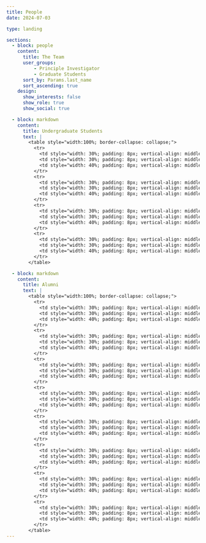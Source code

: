 ```yaml
---
title: People
date: 2024-07-03

type: landing

sections:
  - block: people
    content:
      title: The Team
      user_groups:
          - Principle Investigator
          - Graduate Students
      sort_by: Params.last_name
      sort_ascending: true
    design:
      show_interests: false
      show_role: true
      show_social: true

  - block: markdown
    content:
      title: Undergraduate Students
      text: |
        <table style="width:100%; border-collapse: collapse;">
          <tr>
            <td style="width: 30%; padding: 8px; vertical-align: middle;">Ruoqi Chen 陈若琪</td>
            <td style="width: 30%; padding: 8px; vertical-align: middle;">Biomedical Engineering at SCUT (2021)</td>
            <td style="width: 40%; padding: 8px; vertical-align: middle;"></td>
          </tr>
          <tr>
            <td style="width: 30%; padding: 8px; vertical-align: middle;">Xinjie Shen 沈鑫杰</td>
            <td style="width: 30%; padding: 8px; vertical-align: middle;">Artificial Intelligence at SCUT (2021)</td>
            <td style="width: 40%; padding: 8px; vertical-align: middle;"></td>
          </tr>
          <tr>
            <td style="width: 30%; padding: 8px; vertical-align: middle;">Qingquan Wang 王庆全</td>
            <td style="width: 30%; padding: 8px; vertical-align: middle;">Biomedical Engineering at SCUT (2022)</td>
            <td style="width: 40%; padding: 8px; vertical-align: middle;"></td>
          </tr>
          <tr>
            <td style="width: 30%; padding: 8px; vertical-align: middle;">Yutong Wang 王雨桐</td>
            <td style="width: 30%; padding: 8px; vertical-align: middle;">Biomedical Engineering at SCUT (2022)</td>
            <td style="width: 40%; padding: 8px; vertical-align: middle;"></td>
          </tr>
        </table>

  - block: markdown
    content:
      title: Alumni
      text: |
        <table style="width:100%; border-collapse: collapse;">
          <tr>
            <td style="width: 30%; padding: 8px; vertical-align: middle;">Lu Qiu 邱璐</td>
            <td style="width: 30%; padding: 8px; vertical-align: middle;">Biomedical Engineering at SCUT (2019-2023)</td>
            <td style="width: 40%; padding: 8px; vertical-align: middle;">Master of Biostatistics,  Columbia University (2023)</td>
          </tr>
          <tr>
            <td style="width: 30%; padding: 8px; vertical-align: middle;">Yunlong Zhu 朱云龙</td>
            <td style="width: 30%; padding: 8px; vertical-align: middle;">Biomedical Engineering at SCUT (2019-2023)</td>
            <td style="width: 40%; padding: 8px; vertical-align: middle;">Master of science and engineering, Johns Hopkins University (2023)</td>
          </tr>
          <tr>
            <td style="width: 30%; padding: 8px; vertical-align: middle;">Ying Chen 陈颖</td>
            <td style="width: 30%; padding: 8px; vertical-align: middle;">Biomedical Engineering at SCUT (2019-2023)</td>
            <td style="width: 40%; padding: 8px; vertical-align: middle;">Master of Biomedical engineering, University of Electronic Science and Technology of China (2023)</td>
          </tr>
          <tr>
            <td style="width: 30%; padding: 8px; vertical-align: middle;">Ranxuan Zhang 张然轩</td>
            <td style="width: 30%; padding: 8px; vertical-align: middle;">Biomedical Engineering at SCUT (2019-2023)</td>
            <td style="width: 40%; padding: 8px; vertical-align: middle;">Master of Biomedical engineering, Chalmers University of Technology (2023)</td>
          </tr>
          <tr>
            <td style="width: 30%; padding: 8px; vertical-align: middle;">Yuan Chen 陈源</td>
            <td style="width: 30%; padding: 8px; vertical-align: middle;">Biomedical Engineering at SCUT (2020-2024)</td>
            <td style="width: 40%; padding: 8px; vertical-align: middle;">PhD in Chemistry, Nanyang Technological University (2024)</td>
          </tr>
          <tr>
            <td style="width: 30%; padding: 8px; vertical-align: middle;">Fangxi Lian 练方熙</td>
            <td style="width: 30%; padding: 8px; vertical-align: middle;">Biomedical Engineering at SCUT (2020-2024)</td>
            <td style="width: 40%; padding: 8px; vertical-align: middle;">Working at Lubangdi International Logistics Service Co.Ltd (2024)</td>
          </tr>
          <tr>
            <td style="width: 30%; padding: 8px; vertical-align: middle;">Zihuang Lu 卢梓煌</td>
            <td style="width: 30%; padding: 8px; vertical-align: middle;">Biomedical Engineering at SCUT (2020-2024)</td>
            <td style="width: 40%; padding: 8px; vertical-align: middle;">Master of Bioinformatics, University of Science and Technology of China (2024)</td>
          </tr>
          <tr>
            <td style="width: 30%; padding: 8px; vertical-align: middle;">Ruoxuan Wu 吴若萱</td>
            <td style="width: 30%; padding: 8px; vertical-align: middle;">Biomedical Engineering at SCUT (2020-2024)</td>
            <td style="width: 40%; padding: 8px; vertical-align: middle;">PhD in Biomedical engineering, University of Texas, Southwestern Medical Center at Dallas (2024)</td>
          </tr>
        </table>
---
```

